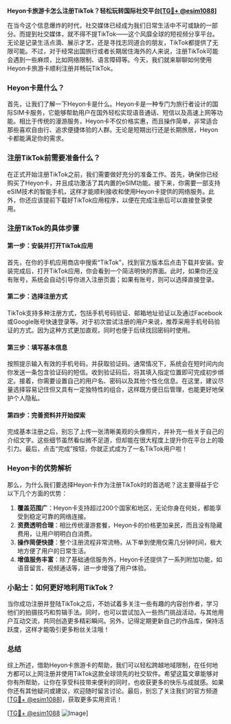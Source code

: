 **Heyon卡旅游卡怎么注册TikTok？轻松玩转国际社交平台[[TG💪+ @esim1088](https://t.me/s/esim1088)]**

在当今这个信息爆炸的时代，社交媒体已经成为我们日常生活中不可或缺的一部分。而提到社交媒体，就不得不提TikTok——这个风靡全球的短视频分享平台。无论是记录生活点滴、展示才艺，还是寻找志同道合的朋友，TikTok都提供了无限可能。不过，对于经常出国旅行或者长期居住海外的人来说，注册TikTok可能会遇到一些麻烦，比如网络限制、语言障碍等。今天，我们就来聊聊如何使用Heyon卡旅游卡顺利注册并畅玩TikTok。

### Heyon卡是什么？

首先，让我们了解一下Heyon卡是什么。Heyon卡是一种专门为旅行者设计的国际SIM卡服务，它能够帮助用户在国外轻松实现语音通话、短信以及高速上网等功能。相比于传统的漫游服务，Heyon卡不仅价格实惠，而且操作简单，非常适合那些喜欢自由行、追求便捷体验的人群。无论是短期出行还是长期旅居，Heyon卡都能满足你的需求。

### 注册TikTok前需要准备什么？

在正式开始注册TikTok之前，我们需要做好充分的准备工作。首先，确保你已经购买了Heyon卡，并且成功激活了其内置的eSIM功能。接下来，你需要一部支持eSIM技术的智能手机，这样才能顺利接收和使用Heyon卡提供的网络服务。此外，你还应该提前下载好TikTok应用程序，以便在完成注册后可以直接登录使用。

### 注册TikTok的具体步骤

#### 第一步：安装并打开TikTok应用
首先，在你的手机应用商店中搜索“TikTok”，找到官方版本后点击下载并安装。安装完成后，打开TikTok应用，你会看到一个简洁明快的界面。此时，如果你还没有账号，系统会自动引导你进入注册页面；如果有账号，则可以选择直接登录。

#### 第二步：选择注册方式
TikTok支持多种注册方式，包括手机号码验证、邮箱地址验证以及通过Facebook或Google账号快速登录等。对于初次尝试注册的用户来说，推荐采用手机号码验证的方式。因为这种方式更加直观，同时也便于后续找回密码时使用。

#### 第三步：填写基本信息
按照提示输入有效的手机号码，并获取验证码。通常情况下，系统会在短时间内向你发送一条包含验证码的短信。收到验证码后，将其填入指定位置即可完成初步绑定。接着，你需要设置自己的用户名、密码以及其他个性化信息。在这里，建议尽量选择容易记住但又具有一定独特性的组合，这样既方便日后管理，也能更好地保护个人隐私。

#### 第四步：完善资料并开始探索
完成基本注册之后，别忘了上传一张清晰美观的头像照片，并补充一些关于自己的介绍文字。这些细节虽然看似微不足道，但却能在很大程度上提升你在平台上的吸引力。最后，点击“完成”按钮，你就正式成为了一名TikTok用户啦！

### Heyon卡的优势解析

那么，为什么我们要选择Heyon卡作为注册TikTok时的首选呢？这主要得益于它以下几个方面的优势：

1. **覆盖范围广**：Heyon卡支持超过200个国家和地区，无论你身在何处，都能享受到稳定可靠的网络连接。
2. **资费透明合理**：相比传统漫游套餐，Heyon卡的价格更加亲民，而且没有隐藏费用，让用户明明白白消费。
3. **操作简便快捷**：整个注册流程非常流畅，从下单到使用仅需几分钟时间，极大地方便了用户的日常生活。
4. **增值服务丰富**：除了基础通信服务外，Heyon卡还提供了一系列附加功能，如语音留言、视频通话等，进一步增强了用户体验。

### 小贴士：如何更好地利用TikTok？

当你成功注册并登陆TikTok之后，不妨试着多关注一些有趣的内容创作者，学习他们的拍摄技巧和剪辑手法。同时，也可以尝试加入一些热门挑战活动，与其他用户互动交流，共同创造更多精彩瞬间。另外，记得定期更新自己的作品库，保持活跃度，这样才能吸引更多粉丝关注哦！

### 总结

综上所述，借助Heyon卡旅游卡的帮助，我们可以轻松跨越地域限制，在任何地方都可以上网注册并使用TikTok这款全球领先的社交软件。希望这篇文章能够对你有所帮助，让你在享受科技带来便利的同时，也收获更多的快乐与成就感。如果你还有其他疑问或建议，欢迎随时留言讨论。最后，别忘了关注我们的官方频道[[TG💪+ @esim1088](https://t.me/s/esim1088)]，获取更多实用资讯！

[[TG💪+ @esim1088](https://t.me/s/esim1088) ![Image](https://i.postimg.cc/4NQfJmqS/Snipaste-2025-05-13-00-14-12.png)]